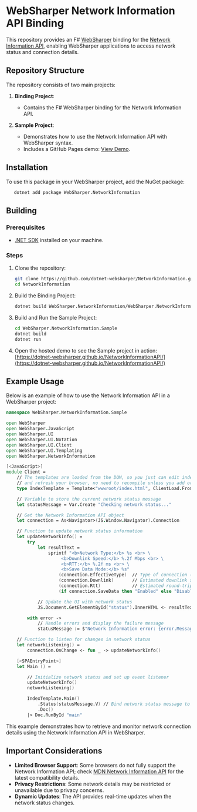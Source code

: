 # WebSharper Network Information API Binding

This repository provides an F# [WebSharper](https://websharper.com/) binding for the [Network Information API](https://developer.mozilla.org/en-US/docs/Web/API/Network_Information_API), enabling WebSharper applications to access network status and connection details.

## Repository Structure

The repository consists of two main projects:

1. **Binding Project**:

   - Contains the F# WebSharper binding for the Network Information API.

2. **Sample Project**:
   - Demonstrates how to use the Network Information API with WebSharper syntax.
   - Includes a GitHub Pages demo: [View Demo](https://dotnet-websharper.github.io/NetworkInformationAPI/).

## Installation

To use this package in your WebSharper project, add the NuGet package:

```bash
   dotnet add package WebSharper.NetworkInformation
```

## Building

### Prerequisites

- [.NET SDK](https://dotnet.microsoft.com/download) installed on your machine.

### Steps

1. Clone the repository:

   ```bash
   git clone https://github.com/dotnet-websharper/NetworkInformation.git
   cd NetworkInformation
   ```

2. Build the Binding Project:

   ```bash
   dotnet build WebSharper.NetworkInformation/WebSharper.NetworkInformation.fsproj
   ```

3. Build and Run the Sample Project:

   ```bash
   cd WebSharper.NetworkInformation.Sample
   dotnet build
   dotnet run
   ```

4. Open the hosted demo to see the Sample project in action:
   [https://dotnet-websharper.github.io/NetworkInformationAPI/](https://dotnet-websharper.github.io/NetworkInformationAPI/)

## Example Usage

Below is an example of how to use the Network Information API in a WebSharper project:

```fsharp
namespace WebSharper.NetworkInformation.Sample

open WebSharper
open WebSharper.JavaScript
open WebSharper.UI
open WebSharper.UI.Notation
open WebSharper.UI.Client
open WebSharper.UI.Templating
open WebSharper.NetworkInformation

[<JavaScript>]
module Client =
    // The templates are loaded from the DOM, so you just can edit index.html
    // and refresh your browser, no need to recompile unless you add or remove holes.
    type IndexTemplate = Template<"wwwroot/index.html", ClientLoad.FromDocument>

    // Variable to store the current network status message
    let statusMessage = Var.Create "Checking network status..."

    // Get the Network Information API object
    let connection = As<Navigator>(JS.Window.Navigator).Connection

    // Function to update network status information
    let updateNetworkInfo() =
        try
            let resultText =
                sprintf "<b>Network Type:</b> %s <br> \
                     <b>Downlink Speed:</b> %.2f Mbps <br> \
                     <b>RTT:</b> %.2f ms <br> \
                     <b>Save Data Mode:</b> %s"
                    (connection.EffectiveType)  // Type of connection (e.g., 4g, 3g, etc.)
                    (connection.Downlink)       // Estimated downlink speed in Mbps
                    (connection.Rtt)            // Estimated round-trip time in ms
                    (if connection.SaveData then "Enabled" else "Disabled") // Save data mode status

            // Update the UI with network status
            JS.Document.GetElementById("status").InnerHTML <- resultText

        with error ->
            // Handle errors and display the failure message
            statusMessage := $"Network Information error: {error.Message}"

    // Function to listen for changes in network status
    let networkListening() =
        connection.OnChange <- fun _ -> updateNetworkInfo()

    [<SPAEntryPoint>]
    let Main () =

        // Initialize network status and set up event listener
        updateNetworkInfo()
        networkListening()

        IndexTemplate.Main()
            .Status(statusMessage.V) // Bind network status message to the UI
            .Doc()
        |> Doc.RunById "main"
```

This example demonstrates how to retrieve and monitor network connection details using the Network Information API in WebSharper.

## Important Considerations

- **Limited Browser Support**: Some browsers do not fully support the Network Information API; check [MDN Network Information API](https://developer.mozilla.org/en-US/docs/Web/API/Network_Information_API) for the latest compatibility details.
- **Privacy Restrictions**: Some network details may be restricted or unavailable due to privacy concerns.
- **Dynamic Updates**: The API provides real-time updates when the network status changes.

